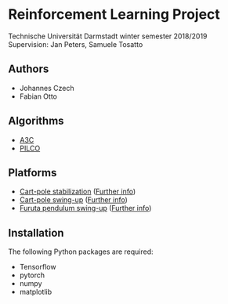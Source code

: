 # Reinforcement Learning Project
Technische Universität Darmstadt winter semester 2018/2019\
Supervision: Jan Peters, Samuele Tosatto

## Authors
- Johannes Czech
- Fabian Otto

## Algorithms
- [A3C](./A3C/README.md)
- [PILCO](./PILCO/README.md)

## Platforms
- [Cart-pole stabilization](A3CRunner.py) ([Further info](https://www.google.com/search?source=hp&ei=EQffW4yLJYPKwQKQjoOIAQ&q=Cart-pole+stabilization&btnK=Google+Search&oq=Cart-pole+stabilization&gs_l=psy-ab.3...480.480..991...0.0..0.85.85.1......0....1j2..gws-wiz.ns_kSRav_wc))
- [Cart-pole swing-up](A3CRunner.py) ([Further info](https://www.google.com/search?source=hp&ei=EQffW4yLJYPKwQKQjoOIAQ&q=Cart-pole+swing-up&btnK=Google+Search&oq=Cart-pole+swing-up&gs_l=psy-ab.3..0i22i30.730.730..901...0.0..0.123.123.0j1......0....1j2..gws-wiz.sjBBp2UuE9A))
- [Furuta pendulum swing-up](A3CRunner.py) ([Further info](https://www.google.com/search?source=hp&ei=EQffW4yLJYPKwQKQjoOIAQ&q=Furuta+pendulum+swing-up&btnK=Google+Search&oq=Furuta+pendulum+swing-up&gs_l=psy-ab.3..0i22i30.716.716..808...0.0..0.64.64.1......0....1j2..gws-wiz.roZTOV-jxVs))

## Installation

The following Python packages are required:
- Tensorflow
- pytorch
- numpy 
- matplotlib



